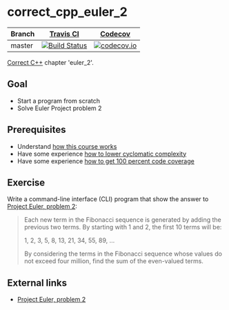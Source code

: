 # correct_cpp_euler_2

Branch|[Travis CI](https://travis-ci.org)|[Codecov](https://www.codecov.io)
---|---|---
master|[![Build Status](https://travis-ci.org/richelbilderbeek/correct_cpp_euler_2.svg?branch=master)](https://travis-ci.org/richelbilderbeek/correct_cpp_euler_2)|[![codecov.io](https://codecov.io/github/richelbilderbeek/correct_cpp_euler_2/coverage.svg?branch=master)](https://codecov.io/github/richelbilderbeek/correct_cpp_euler_2/branch/master)

[Correct C++](https://github.com/richelbilderbeek/correct_cpp) chapter 'euler_2'.

## Goal

 * Start a program from scratch
 * Solve Euler Project problem 2

## Prerequisites

 * Understand [how this course works](https://github.com/richelbilderbeek/correct_cpp/blob/master/doc/how_this_course_works.md)
 * Have some experience [how to lower cyclomatic complexity](https://github.com/richelbilderbeek/correct_cpp/blob/master/doc/lower_cyclomatic_complexity.md)
 * Have some experience [how to get 100 percent code coverage](https://github.com/richelbilderbeek/correct_cpp/blob/master/doc/get_100_percent_code_coverage.md)

## Exercise

Write a command-line interface (CLI) program that show the answer 
to [Project Euler, problem 2](https://projecteuler.net/problem=2):

> Each new term in the Fibonacci sequence is generated by adding the previous two terms. By starting with 1 and 2, the first 10 terms will be:
> 
> 1, 2, 3, 5, 8, 13, 21, 34, 55, 89, ...
> 
> By considering the terms in the Fibonacci sequence whose values do not exceed four million, find the sum of the even-valued terms.

## External links

 * [Project Euler, problem 2](https://projecteuler.net/problem=2)
